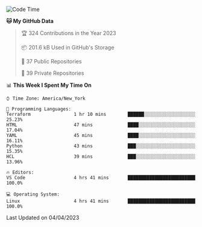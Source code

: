 <!--START_SECTION:waka-->
![Code Time](http://img.shields.io/badge/Code%20Time-167%20hrs%2054%20mins-blue)

**🐱 My GitHub Data** 

> 🏆 324 Contributions in the Year 2023
 > 
> 📦 201.6 kB Used in GitHub's Storage 
 > 
> 📜 37 Public Repositories 
 > 
> 🔑 39 Private Repositories  
 > 
📊 **This Week I Spent My Time On** 

```text
⌚︎ Time Zone: America/New_York

💬 Programming Languages: 
Terraform                1 hr 10 mins        ██████░░░░░░░░░░░░░░░░░░░   25.23% 
HTML                     47 mins             ████░░░░░░░░░░░░░░░░░░░░░   17.04% 
YAML                     45 mins             ████░░░░░░░░░░░░░░░░░░░░░   16.11% 
Python                   43 mins             ███░░░░░░░░░░░░░░░░░░░░░░   15.35% 
HCL                      39 mins             ███░░░░░░░░░░░░░░░░░░░░░░   13.96%

🔥 Editors: 
VS Code                  4 hrs 41 mins       █████████████████████████   100.0%

💻 Operating System: 
Linux                    4 hrs 41 mins       █████████████████████████   100.0%

```


 Last Updated on 04/04/2023
<!--END_SECTION:waka-->
